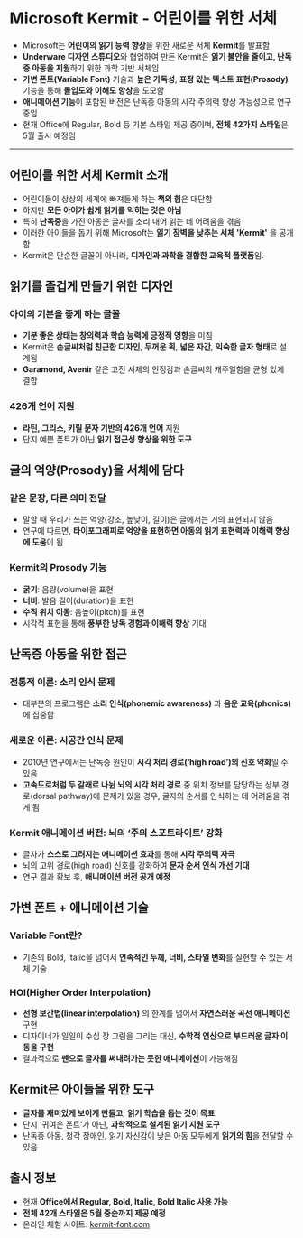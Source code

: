 # Microsoft Kermit - 어린이를 위한 서체


* Microsoft는 **어린이의 읽기 능력 향상**을 위한 새로운 서체 **Kermit**를 발표함
* **Underware 디자인 스튜디오**와 협업하여 만든 Kermit은 **읽기 불안을 줄이고, 난독증 아동을 지원**하기 위한 과학 기반 서체임
* **가변 폰트(Variable Font)** 기술과 **높은 가독성**, **표정 있는 텍스트 표현(Prosody)** 기능을 통해 **몰입도와 이해도 향상**을 도모함
* **애니메이션 기능**이 포함된 버전은 난독증 아동의 시각 주의력 향상 가능성으로 연구 중임
* 현재 Office에 Regular, Bold 등 기본 스타일 제공 중이며, **전체 42가지 스타일**은 5월 출시 예정임

---

어린이를 위한 서체 Kermit 소개
--------------------

* 어린이들이 상상의 세계에 빠져들게 하는 **책의 힘**은 대단함
* 하지만 **모든 아이가 쉽게 읽기를 익히는 것은 아님**
* 특히 **난독증**을 가진 아동은 글자를 소리 내어 읽는 데 어려움을 겪음
* 이러한 아이들을 돕기 위해 Microsoft는 **읽기 장벽을 낮추는 서체 'Kermit'** 을 공개함
* Kermit은 단순한 글꼴이 아니라, **디자인과 과학을 결합한 교육적 플랫폼**임.

읽기를 즐겁게 만들기 위한 디자인
------------------

### 아이의 기분을 좋게 하는 글꼴

* **기분 좋은 상태는 창의력과 학습 능력에 긍정적 영향**을 미침
* Kermit은 **손글씨처럼 친근한 디자인**, **두꺼운 획**, **넓은 자간**, **익숙한 글자 형태**로 설계됨
* **Garamond, Avenir** 같은 고전 서체의 안정감과 손글씨의 캐주얼함을 균형 있게 결합

### 426개 언어 지원

* **라틴, 그리스, 키릴 문자 기반의 426개 언어** 지원
* 단지 예쁜 폰트가 아닌 **읽기 접근성 향상을 위한 도구**

글의 억양(Prosody)을 서체에 담다
----------------------

### 같은 문장, 다른 의미 전달

* 말할 때 우리가 쓰는 억양(강조, 높낮이, 길이)은 글에서는 거의 표현되지 않음
* 연구에 따르면, **타이포그래피로 억양을 표현하면 아동의 읽기 표현력과 이해력 향상에 도움**이 됨

### Kermit의 Prosody 기능

* **굵기**: 음량(volume)을 표현
* **너비**: 발음 길이(duration)을 표현
* **수직 위치 이동**: 음높이(pitch)를 표현
* 시각적 표현을 통해 **풍부한 낭독 경험과 이해력 향상** 기대

난독증 아동을 위한 접근
-------------

### 전통적 이론: 소리 인식 문제

* 대부분의 프로그램은 **소리 인식(phonemic awareness)** 과 **음운 교육(phonics)** 에 집중함

### 새로운 이론: 시공간 인식 문제

* 2010년 연구에서는 난독증 원인이 **시각 처리 경로(‘high road’)의 신호 약화**일 수 있음
* **고속도로처럼 두 갈래로 나뉜 뇌의 시각 처리 경로** 중 위치 정보를 담당하는 상부 경로(dorsal pathway)에 문제가 있을 경우, 글자의 순서를 인식하는 데 어려움을 겪게 됨

### Kermit 애니메이션 버전: 뇌의 ‘주의 스포트라이트’ 강화

* 글자가 **스스로 그려지는 애니메이션 효과**를 통해 **시각 주의력 자극**
* 뇌의 고위 경로(high road) 신호를 강화하여 **문자 순서 인식 개선 기대**
* 연구 결과 확보 후, **애니메이션 버전 공개 예정**

가변 폰트 + 애니메이션 기술
----------------

### Variable Font란?

* 기존의 Bold, Italic을 넘어서 **연속적인 두께, 너비, 스타일 변화**를 실현할 수 있는 서체 기술

### HOI(Higher Order Interpolation)

* **선형 보간법(linear interpolation)** 의 한계를 넘어서 **자연스러운 곡선 애니메이션** 구현
* 디자이너가 일일이 수십 장 그림을 그리는 대신, **수학적 연산으로 부드러운 글자 이동을 구현**
* 결과적으로 **펜으로 글자를 써내려가는 듯한 애니메이션**이 가능해짐

Kermit은 아이들을 위한 도구
------------------

* **글자를 재미있게 보이게 만들고**, **읽기 학습을 돕는 것이 목표**
* 단지 ‘귀여운 폰트’가 아닌, **과학적으로 설계된 읽기 지원 도구**
* 난독증 아동, 청각 장애인, 읽기 자신감이 낮은 아동 모두에게 **읽기의 힘**을 전달할 수 있음

출시 정보
-----

* 현재 **Office에서 Regular, Bold, Italic, Bold Italic 사용 가능**
* **전체 42개 스타일은 5월 중순까지 제공 예정**
* 온라인 체험 사이트: [kermit-font.com](https://kermit-font.com/)
